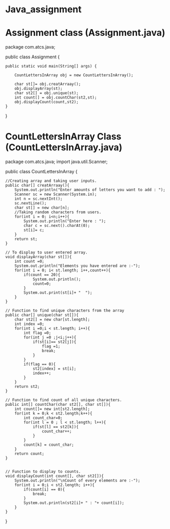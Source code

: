 # Java_assignment

# Assignment class (Assignment.java)
package com.atcs.java;

public class Assignment {
	
	public static void main(String[] args) {
		
		CountLettersInArray obj = new CountLettersInArray();
		
		char st[]= obj.creatArraay();
		obj.displayArray(st);
		char st2[] = obj.unique(st);
		int count[] = obj.countChar(st2,st);
		obj.displayCount(count,st2);
	}

}

# CountLettersInArray Class (CountLettersInArray.java)
package com.atcs.java;
import java.util.Scanner;

public class CountLettersInArray {

	//Creating array and taking user inputs.
	public char[] creatArraay(){
		System.out.println("Enter amounts of letters you want to add : ");
		Scanner sc = new Scanner(System.in);
		int n = sc.nextInt();
		sc.nextLine();
		char st[] = new char[n];
		//Taking random characters from users.
		for(int i = 0; i<n;i++){
			System.out.println("Enter here : ");
			char c = sc.next().charAt(0);
			st[i]= c;
		}
		return st;
	}
	
	// To display to user entered array.
	void displayArray(char st[]){
		int count =0;
		System.out.println("Elements you have entered are :-");
		for(int i = 0; i< st.length; i++,count++){
			if(count == 20){
				System.out.println();
				count=0;
			}
			System.out.print(st[i]+ "  ");
		}
	}

	// Function to find unique characters from the array
	public char[] unique(char st[]){
		char st2[] = new char[st.length];
		int index =0;
		for(int i =0;i < st.length; i++){
			int flag =0;
			for(int j =0 ;j<i;j++){
				if(st[i]== st2[j]){
					flag =1;
					break;
				}
			}
			if(flag == 0){
				st2[index] = st[i];
				index++;
			}
		}
		return st2;
	}
	
	// Function to find count of all unique characters.
	public int[] countChar(char st2[], char st[]){
		int count[]= new int[st2.length];
		for(int k = 0;k < st2.length;k++){
			int count_char=0;
			for(int l = 0 ; l < st.length; l++){
				if(st[l] == st2[k]){
					count_char++;
				}
			}
			count[k] = count_char;
		}
		return count;
	}
	
	
	// Function to display to counts.
	void displayCount(int count[], char st2[]){
		System.out.println("\nCount of every elements are :-");
		for(int i = 0;i < st2.length; i++){
			if(count[i] == 0){
				break;
			}
			System.out.println(st2[i]+ " : "+ count[i]);
		}
	}
	
}
